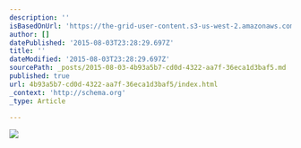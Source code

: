 ```yaml
---
description: ''
isBasedOnUrl: 'https://the-grid-user-content.s3-us-west-2.amazonaws.com/93a8afc8-789e-4dab-9a3f-be239a7b7cdf.jpg'
author: []
datePublished: '2015-08-03T23:28:29.697Z'
title: ''
dateModified: '2015-08-03T23:28:29.697Z'
sourcePath: _posts/2015-08-03-4b93a5b7-cd0d-4322-aa7f-36eca1d3baf5.md
published: true
url: 4b93a5b7-cd0d-4322-aa7f-36eca1d3baf5/index.html
_context: 'http://schema.org'
_type: Article

---
```

![](https://the-grid-user-content.s3-us-west-2.amazonaws.com/93a8afc8-789e-4dab-9a3f-be239a7b7cdf.jpg)